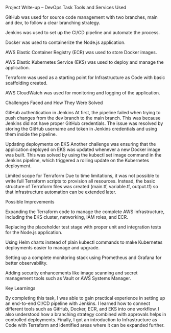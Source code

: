 Project Write-up – DevOps Task
Tools and Services Used

GitHub was used for source code management with two branches, main and dev, to follow a clear branching strategy.

Jenkins was used to set up the CI/CD pipeline and automate the process.

Docker was used to containerize the Node.js application.

AWS Elastic Container Registry (ECR) was used to store Docker images.

AWS Elastic Kubernetes Service (EKS) was used to deploy and manage the application.

Terraform was used as a starting point for Infrastructure as Code with basic scaffolding created.

AWS CloudWatch was used for monitoring and logging of the application.

Challenges Faced and How They Were Solved

GitHub authentication in Jenkins
At first, the pipeline failed when trying to push changes from the dev branch to the main branch. This was because Jenkins did not have proper GitHub credentials. The issue was resolved by storing the GitHub username and token in Jenkins credentials and using them inside the pipeline.

Updating deployments on EKS
Another challenge was ensuring that the application deployed on EKS was updated whenever a new Docker image was built. This was solved by using the kubectl set image command in the Jenkins pipeline, which triggered a rolling update on the Kubernetes deployment.

Limited scope for Terraform
Due to time limitations, it was not possible to write full Terraform scripts to provision all resources. Instead, the basic structure of Terraform files was created (main.tf, variable.tf, output.tf) so that infrastructure automation can be extended later.

Possible Improvements

Expanding the Terraform code to manage the complete AWS infrastructure, including the EKS cluster, networking, IAM roles, and ECR.

Replacing the placeholder test stage with proper unit and integration tests for the Node.js application.

Using Helm charts instead of plain kubectl commands to make Kubernetes deployments easier to manage and upgrade.

Setting up a complete monitoring stack using Prometheus and Grafana for better observability.

Adding security enhancements like image scanning and secret management tools such as Vault or AWS Systems Manager.

Key Learnings

By completing this task, I was able to gain practical experience in setting up an end-to-end CI/CD pipeline with Jenkins. I learned how to connect different tools such as GitHub, Docker, ECR, and EKS into one workflow. I also understood how a branching strategy combined with approvals helps in controlled deployments. Finally, I got an introduction to Infrastructure as Code with Terraform and identified areas where it can be expanded further.